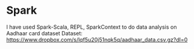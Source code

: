 # Spark

I have used Spark-Scala, REPL, SparkContext to do data analysis on Aadhaar card dataset
Dataset: https://www.dropbox.com/s/lqf5u20j51nqk5q/aadhaar_data.csv.gz?dl=0
